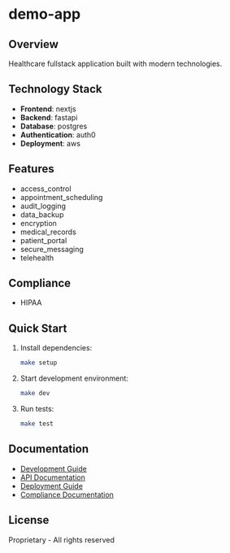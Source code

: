 # demo-app

## Overview
Healthcare fullstack application built with modern technologies.

## Technology Stack
- **Frontend**: nextjs
- **Backend**: fastapi
- **Database**: postgres
- **Authentication**: auth0
- **Deployment**: aws

## Features
- access_control
- appointment_scheduling
- audit_logging
- data_backup
- encryption
- medical_records
- patient_portal
- secure_messaging
- telehealth

## Compliance
- HIPAA

## Quick Start

1. Install dependencies:
   ```bash
   make setup
   ```

2. Start development environment:
   ```bash
   make dev
   ```

3. Run tests:
   ```bash
   make test
   ```

## Documentation
- [Development Guide](docs/DEVELOPMENT.md)
- [API Documentation](docs/API.md)
- [Deployment Guide](docs/DEPLOYMENT.md)
- [Compliance Documentation](docs/COMPLIANCE.md)

## License
Proprietary - All rights reserved
